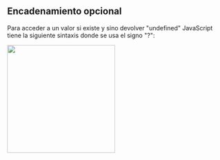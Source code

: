 ## Encadenamiento opcional 
<p>Para acceder a un valor si existe y sino devolver "undefined" JavaScript tiene la siguiente sintaxis donde se usa el signo "?":</p>

<img src="https://github.com/Valentina1012/Teoria_JS/assets/84479987/ceca251c-141b-4247-a8ff-333612d16426" width="250">

